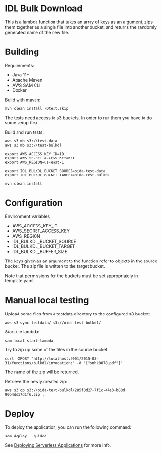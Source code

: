 # IDL Bulk Download

This is a lambda function that takes an array of keys as an argument, zips them together as a single file into another bucket, and returns the randomly generated name of the new file.

# Building

Requirements:
* Java 11+
* Apache Maven
* [AWS SAM CLI](https://docs.aws.amazon.com/serverless-application-model/latest/developerguide/serverless-sam-cli-install.html)
* Docker


Build with maven:
```
mvn clean install -Dtest.skip
```
The tests need access to s3 buckets. In order to run them you have to do some setup first.

Build and run tests:
```
aws s3 mb s3://test-data
aws s3 mb s3://test-bulkdl

export AWS_ACCESS_KEY_ID=ID
export AWS_SECRET_ACCESS_KEY=KEY
export AWS_REGION=us-east-1

export IDL_BULKDL_BUCKET_SOURCE=oida-test-data
export IDL_BULKDL_BUCKET_TARGET=oida-test-bulkdl

mvn clean install
```

# Configuration

Environment variables
* AWS_ACCESS_KEY_ID
* AWS_SECRET_ACCESS_KEY
* AWS_REGION
* IDL_BULKDL_BUCKET_SOURCE
* IDL_BULKDL_BUCKET_TARGET
* IDL_BULKDL_BUFFER_SIZE

The keys given as an argument to the function refer to objects in the source bucket. The zip file is written to the target bucket.

Note that permissions for the buckets must be set appropriately in template.yaml.

# Manual local testing

Upload some files from a testdata directory to the configured s3 bucket:
```
aws s3 sync testdata/ s3://oida-test-bulkdl/
```

Start the lambda:
```
sam local start-lambda
```

Try to zip up some of the files in the source bucket.
```
curl -XPOST "http://localhost:3001/2015-03-31/functions/bulkdl/invocations" -d '["snhk0078.pdf"]'
```

The name of the zip will be returned.

Retrieve the newly created zip:
```
aws s3 cp s3://oida-test-bulkdl/285f8d27-7f1c-47e3-b88d-90b4dd17d1f6.zip .
```

# Deploy

To deploy the application, you can run the following command:

```
sam deploy --guided
```

See [Deploying Serverless Applications](https://docs.aws.amazon.com/serverless-application-model/latest/developerguide/serverless-deploying.html) for more info.

